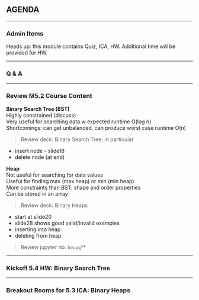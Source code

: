 ## AGENDA

---  

### Admin Items  

Heads up: this module contains Quiz, ICA, HW. Additional time will be provided for HW.


---  

### Q & A

---  
### Review M5.2 Course Content 

**Binary Search Tree (BST)**  
Highly constrained (discuss)  
Very useful for searching data w expected runtime O(log n)   
Shortcomings: can get unbalanced, can produce worst case runtime O(n)

> Review deck: Binary Search Tree; in particular 
  - insert node - slide18
  - delete node (at end)

**Heap**  
Not useful for searching for data values  
Useful for finding max (max heap) or min (min heap)  
More constraints than BST: shape and order properties  
Can be stored in an array

> Review deck: Binary Heaps
  - start at slide20
  - slide28 shows good valid/invalid examples
  - inserting into heap
  - deleting from heap

> Review jupyter nb: `heapq`**  

---  

### Kickoff 5.4 HW: Binary Search Tree

---  

### Breakout Rooms for 5.3 ICA: Binary Heaps



